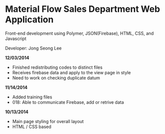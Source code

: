 Material Flow Sales Department Web Application
==============================================
Front-end development using Polymer, JSON(Firebase), HTML, CSS, and Javascript

Developer: Jong Seong Lee

<strong>12/03/2014</strong>
<ul>
	<li>Finished redistributing codes to distinct files</li>
	<li>Receives firebase data and apply to the view page in style</li>
	<li>Need to work on checking duplicate datum</li>
</ul>

<strong>11/14/2014</strong>
<ul>
	<li>Added training files</li>
	<li>018: Able to communicate Firebase, add or retrive data</li>
</ul>

<strong>10/13/2014</strong>
<ul>
	<li>Main page styling for overall layout</li>
	<li>HTML / CSS based</li>
</ul>